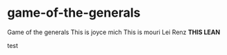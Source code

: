 # game-of-the-generals
Game of the generals
This is joyce
mich
This is mouri
Lei
Renz
**THIS LEAN**

test